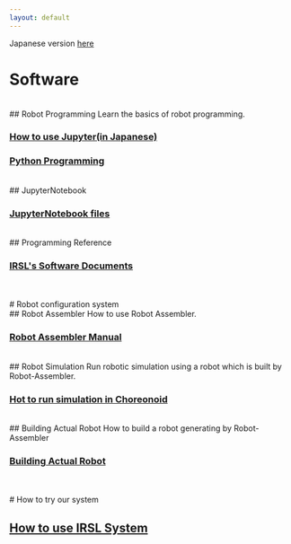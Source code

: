 ```yaml
---
layout: default
---
```


Japanese version [here](./index.ja.html)

# Software

<br>
## Robot Programming
Learn the basics of robot programming.

### [How to use Jupyter(in Japanese)](https://github.com/IRSL-tut/CPS-lecture/wiki/Jupyter%E3%81%AE%E4%BD%BF%E3%81%84%E6%96%B9)

### [Python Programming](https://github.com/IRSL-tut/CPS-lecture/wiki/Python%E3%83%97%E3%83%AD%E3%82%B0%E3%83%A9%E3%83%9F%E3%83%B3%E3%82%B0)

<br>
## JupyterNotebook

### [JupyterNotebook files](https://github.com/IRSL-tut/CPS-lecture/tree/main/notebooks)

<br>
## Programming Reference

### [IRSL's Software Documents](https://irsl-tut.github.io/irsl_documents/)

<br>
<br>
# Robot configuration system

<br>
## Robot Assembler
How to use Robot Assembler.

### [Robot Assembler Manual](https://github.com/IRSL-tut/CPS-lecture/wiki/Usage-of-RobotAssembler)

<br>
## Robot Simulation
Run robotic simulation using a robot which is built by Robot-Assembler.

### [Hot to run simulation in Choreonoid](https://github.com/IRSL-tut/CPS-lecture/wiki/Choreonoid%E3%81%A7%E3%81%AE%E3%82%B7%E3%83%9F%E3%83%A5%E3%83%AC%E3%83%BC%E3%82%B7%E3%83%A7%E3%83%B3%E3%81%AE%E5%AE%9F%E8%A1%8C%E6%96%B9%E6%B3%95)

<br>
## Building Actual Robot
How to build a robot generating by Robot-Assembler

### [Building Actual Robot](https://github.com/IRSL-tut/irsl_raspi_controller/blob/main/README.md)

<br>
<br>
# How to try our system

## [How to use IRSL System](https://github.com/IRSL-tut/irsl_docker_irsl_system)
